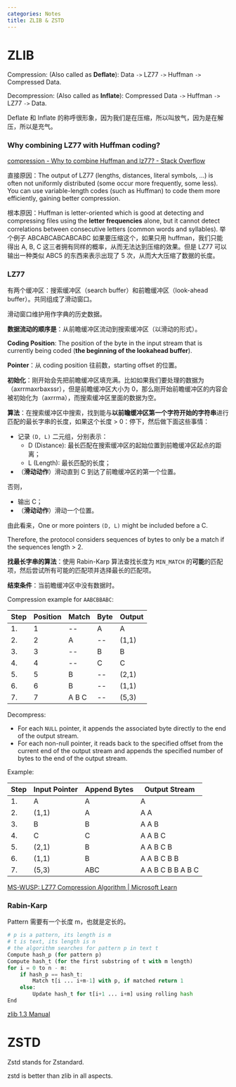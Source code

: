 ```yaml
---
categories: Notes
title: ZLIB & ZSTD
---
```


# ZLIB

Compression: (Also called as **Deflate**): Data `->` LZ77 `->` Huffman `->` Compressed Data.

Decompression: (Also called as **Inflate**): Compressed Data `->` Huffman `->` LZ77 `->` Data.

Deflate 和 Inflate 的称呼很形象，因为我们是在压缩，所以叫放气，因为是在解压，所以是充气。

### Why combining LZ77 with Huffman coding?

[compression - Why to combine Huffman and lz77? - Stack Overflow](https://stackoverflow.com/questions/55547113/why-to-combine-huffman-and-lz77)

直接原因：The output of LZ77 (lengths, distances, literal symbols, …) is often not uniformly distributed (some occur more frequently, some less). You can use variable-length codes (such as Huffman) to code them more efficiently, gaining better compression.

根本原因：Huffman is letter-oriented which is good at detecting and compressing files using the **letter frequencies** alone, but it cannot detect correlations between consecutive letters (common words and syllables). 举个例子 ABCABCABCABCABC 如果要压缩这个，如果只用 huffman，我们只能得出 A, B, C 这三者拥有同样的概率，从而无法达到压缩的效果。但是 LZ77 可以输出一种类似 ABC5 的东西来表示出现了 5 次，从而大大压缩了数据的长度。

### LZ77

有两个缓冲区：搜索缓冲区（search buffer）和前瞻缓冲区（look-ahead buffer）。共同组成了滑动窗口。

滑动窗口维护用作字典的历史数据。

**数据流动的顺序是**：从前瞻缓冲区流动到搜索缓冲区（以滑动的形式）。

**Coding Position**: The position of the byte in the input stream that is currently being coded (**the beginning of the lookahead buffer**).

**Pointer**：从 coding position 往前数，starting offset 的位置。

**初始化**：刚开始会先把前瞻缓冲区填充满。比如如果我们要处理的数据为（axrrmaxrbaxssr），但是前瞻缓冲区大小为 0，那么刚开始前瞻缓冲区的内容会被初始化为（axrrma），而搜索缓冲区里面的数据为空。

**算法**：在搜索缓冲区中搜索，找到能与**以前瞻缓冲区第一个字符开始的字符串**进行匹配的最长字串的长度，如果这个长度 > 0：停下，然后做下面这些事情：

- 记录 `(D, L)` 二元组，分别表示：
    - D (Distance): 最长匹配在搜索缓冲区的起始位置到前瞻缓冲区起点的距离；
    - L (Length): 最长匹配的长度；
- （**滑动动作**）滑动直到 C 到达了前瞻缓冲区的第一个位置。

否则，

- 输出 C；
- （**滑动动作**）滑动一个位置。

由此看来，One or more pointers `(D, L)` might be included before a C.

Therefore, the protocol considers sequences of bytes to only be a match if the sequences length > 2.

**找最长字串的算法**：使用 Rabin-Karp 算法查找长度为 `MIN_MATCH` 的**可能**的匹配项，然后尝试所有可能的匹配项并选择最长的匹配项。

**结束条件**：当前瞻缓冲区中没有数据时。

Compression example for `AABCBBABC`:

| Step | Position | Match | Byte | Output |
| ---- | -------- | ----- | ---- | ------ |
| 1.   | 1        | \--   | A    | A      |
| 2.   | 2        | A     | \--  | (1,1)  |
| 3.   | 3        | \--   | B    | B      |
| 4.   | 4        | \--   | C    | C      |
| 5.   | 5        | B     | \--  | (2,1)  |
| 6.   | 6        | B     | \--  | (1,1)  |
| 7.   | 7        | A B C | \--  | (5,3)  |

Decompress:

- For each `NULL` pointer, it appends the associated byte directly to the end of the output stream.
- For each non-null pointer, it reads back to the specified offset from the current end of the output stream and appends the specified number of bytes to the end of the output stream.

Example:

| Step | Input Pointer | Append Bytes | Output Stream     |
| ---- | ------------- | ------------ | ----------------- |
| 1.   | A             | A            | A                 |
| 2.   | (1,1)         | A            | A A               |
| 3.   | B             | B            | A A B             |
| 4.   | C             | C            | A A B C           |
| 5.   | (2,1)         | B            | A A B C B         |
| 6.   | (1,1)         | B            | A A B C B B       |
| 7.   | (5,3)         | ABC          | A A B C B B A B C |

[MS-WUSP: LZ77 Compression Algorithm \| Microsoft Learn](https://learn.microsoft.com/en-us/openspecs/windows_protocols/ms-wusp/fb98aa28-5cd7-407f-8869-a6cef1ff1ccb)

### Rabin-Karp

Pattern 需要有一个长度 m，也就是定长的。

```python
# p is a pattern, its length is m
# t is text, its length is n
# the algorithm searches for pattern p in text t
Compute hash_p (for pattern p)
Compute hash_t (for the first substring of t with m length)
for i = 0 to n - m:
    if hash_p == hash_t:
        Match t[i ... i+m-1] with p, if matched return 1
    else:
        Update hash_t for t[i+1 ... i+m] using rolling hash
End
```

[zlib 1.3 Manual](https://www.zlib.net/manual.html)

# ZSTD

Zstd stands for Zstandard.

zstd is better than zlib in all aspects.